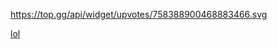 https://top.gg/api/widget/upvotes/758388900468883466.svg



[lol](https://www.code-inspector.com/project/15191/score/svg)

